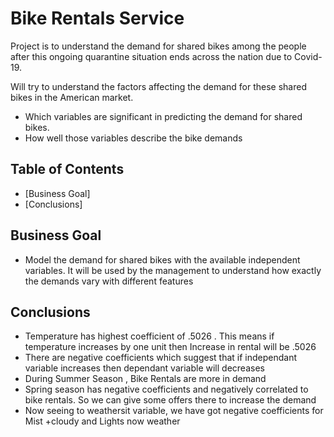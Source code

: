 # Bike Rentals Service

Project is to understand the demand for shared bikes among the people after this ongoing quarantine situation ends across the nation due to Covid-19. 

Will try to understand the factors affecting the demand for these shared bikes in the American market.
* Which variables are significant in predicting the demand for shared bikes.
* How well those variables describe the bike demands



## Table of Contents
* [Business Goal]
* [Conclusions]


## Business Goal
- Model the demand for shared bikes with the available independent variables.
  It will be used by the management to understand how exactly the demands vary with different features


## Conclusions
- Temperature has highest coefficient of .5026 . This means if temperature increases by one unit then Increase in rental will be .5026
- There are negative coefficients which suggest that if independant variable increases then dependant variable will decreases
- During Summer Season , Bike Rentals are more in demand
- Spring season has negative coefficients and negatively correlated to bike rentals. So we can give some offers there to increase the demand
- Now seeing to weathersit variable, we have got negative coefficients for Mist +cloudy and Lights now weather

<!-- You don't have to answer all the questions - just the ones relevant to your project. -->

